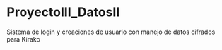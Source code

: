 # ProyectoIII_DatosII

Sistema de login y creaciones de usuario con manejo de datos cifrados para Kirako

